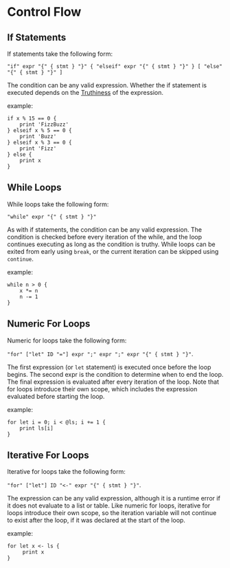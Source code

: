 # Control Flow

## If Statements
If statements take the following form: 

`"if" expr "{" { stmt } "}" { "elseif" expr "{" { stmt } "}" } [ "else" "{" { stmt } "}" ]`

The condition can be any valid expression. Whether the if statement is executed depends on the [Truthiness](/docs/control-flow/truthiness) of the expression.

example:
```
if x % 15 == 0 {
    print 'FizzBuzz'
} elseif x % 5 == 0 {
    print 'Buzz'
} elseif x % 3 == 0 {
    print 'Fizz'
} else {
    print x
}
```

## While Loops
While loops take the following form:

`"while" expr "{" { stmt } "}"`

As with if statements, the condition can be any valid expression. The condition is checked before every iteration of the while, and the loop continues executing as long as the condition is truthy. While loops can be exited from early using `break`, or the current iteration can be skipped using `continue`.

example:
```
while n > 0 {
    x *= n
    n -= 1
}
```

## Numeric For Loops
Numeric for loops take the following form:

`"for" ["let" ID "="] expr ";" expr ";" expr "{" { stmt } "}"`.

The first expression (or `let` statement) is executed once before the loop begins. The second expr is the condition to determine when to end the loop. The final expression is evaluated after every iteration of the loop. Note that for loops introduce their own scope, which includes the expression evaluated before starting the loop.

example:
```
for let i = 0; i < @ls; i += 1 {
    print ls[i]
}
```

## Iterative For Loops
Iterative for loops take the following form:

`"for" ["let"] ID "<-" expr "{" { stmt } "}"`.

The expression can be any valid expression, although it is a runtime error if it does not evaluate to a list or table. Like numeric for loops, iterative for loops introduce their own scope, so the iteration variable will not continue to exist after the loop, if it was declared at the start of the loop.

example:
```
for let x <- ls {
     print x
}
```
